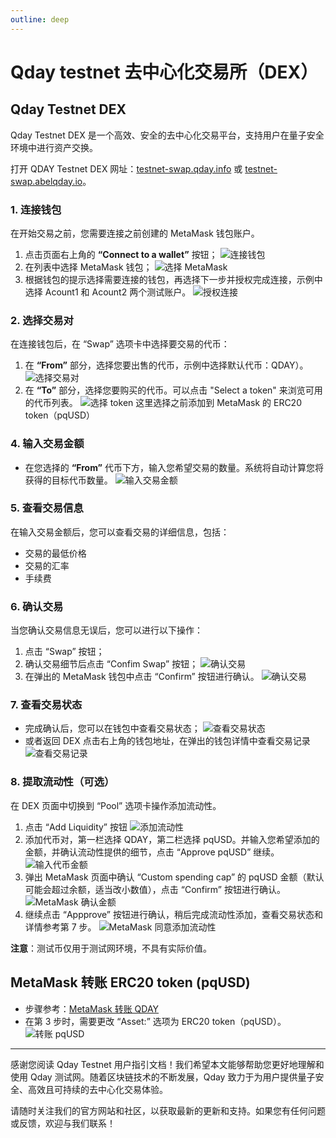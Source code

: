 ```yaml
---
outline: deep
---
```


# Qday testnet 去中心化交易所（DEX）

## Qday Testnet DEX

Qday Testnet DEX 是一个高效、安全的去中心化交易平台，支持用户在量子安全环境中进行资产交换。

打开 QDAY Testnet DEX 网址：[testnet-swap.qday.info](https://testnet-swap.qday.info/) 或  [testnet-swap.abelqday.io](https://testnet-swap.abelqday.io)。

### 1. 连接钱包

在开始交易之前，您需要连接之前创建的 MetaMask 钱包账户。

1. 点击页面右上角的 **“Connect to a wallet”** 按钮；
   ![连接钱包](/qday-testnet/swap/connect-wallet.png)<br>
2. 在列表中选择 MetaMask 钱包；
   ![选择 MetaMask](/qday-testnet/swap/select-metamask.png)<br>
3. 根据钱包的提示选择需要连接的钱包，再选择下一步并授权完成连接，示例中选择 Acount1 和 Acount2 两个测试账户。
   ![授权连接](/qday-testnet/swap/connect-authorize.png)

### 2. 选择交易对

在连接钱包后，在 “Swap” 选项卡中选择要交易的代币：

1. 在 **“From”** 部分，选择您要出售的代币，示例中选择默认代币：QDAY）。
   ![选择交易对](/qday-testnet/swap/select-pair.png)<br>
2. 在 **“To”** 部分，选择您要购买的代币。可以点击 "Select a token" 来浏览可用的代币列表。
   ![选择 token](/qday-testnet/swap/select-token.png)
   这里选择之前添加到 MetaMask 的 ERC20 token（pqUSD）

### 4. 输入交易金额

- 在您选择的 **“From”** 代币下方，输入您希望交易的数量。系统将自动计算您将获得的目标代币数量。
  ![输入交易金额](/qday-testnet/swap/input-qday-amount.png)

### 5. 查看交易信息
在输入交易金额后，您可以查看交易的详细信息，包括：
- 交易的最低价格
- 交易的汇率
- 手续费

### 6. 确认交易

当您确认交易信息无误后，您可以进行以下操作：

1. 点击 “Swap” 按钮；
2. 确认交易细节后点击 “Confim Swap” 按钮；
   ![确认交易](/qday-testnet/swap/confirm-swap.png)<br>
3. 在弹出的 MetaMask 钱包中点击 “Confirm” 按钮进行确认。
   ![确认交易](/qday-testnet/swap/metamask-confirm.png)

### 7. 查看交易状态

- 完成确认后，您可以在钱包中查看交易状态；
   ![查看交易状态](/qday-testnet/swap/metamask-dex-transaction-status.png)<br>
- 或者返回 DEX 点击右上角的钱包地址，在弹出的钱包详情中查看交易记录
   ![查看交易记录](/qday-testnet/swap/dex-transactions-list.png)

### 8. 提取流动性（可选）

在 DEX 页面中切换到 “Pool” 选项卡操作添加流动性。

1. 点击 “Add Liquidity” 按钮
   ![添加流动性](/qday-testnet/swap/add-liquidity.png)<br>
2. 添加代币对，第一栏选择 QDAY，第二栏选择 pqUSD。并输入您希望添加的金额，并确认流动性提供的细节，点击 “Approve pqUSD” 继续。
   ![输入代币金额](/qday-testnet/swap/input-liquidity-amount.png)<br>
3. 弹出 MetaMask 页面中确认 “Custom spending cap” 的 pqUSD 金额（默认可能会超过余额，适当改小数值），点击 “Confirm” 按钮进行确认。
   ![MetaMask 确认金额](/qday-testnet/swap/metamask-confirm-liquidity.png)<br>
4. 继续点击 “Appprove” 按钮进行确认，稍后完成流动性添加，查看交易状态和详情参考第 7 步。
   ![MetaMask 同意添加流动性](/qday-testnet/swap/metamask-approve-liquidity.png)

**注意**：测试币仅用于测试网环境，不具有实际价值。

## MetaMask 转账 ERC20 token (pqUSD)

- 步骤参考：[MetaMask 转账 QDAY](/zh/guide/qday-testnet/qday-faucet.html#metamask-转账-qday)
- 在第 3 步时，需要更改 “Asset:” 选项为 ERC20 token（pqUSD）。
  ![转账 pqUSD](/qday-testnet/swap/transaction-pqusd.png)

---

感谢您阅读 Qday Testnet 用户指引文档！我们希望本文能够帮助您更好地理解和使用 Qday 测试网。随着区块链技术的不断发展，Qday 致力于为用户提供量子安全、高效且可持续的去中心化交易体验。

请随时关注我们的官方网站和社区，以获取最新的更新和支持。如果您有任何问题或反馈，欢迎与我们联系！
